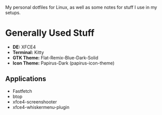 My personal dotfiles for Linux, as well as some notes for stuff I use in my setups.

# Generally Used Stuff
* **DE:** XFCE4
* **Terminal:** Kitty
* **GTK Theme:** Flat-Remix-Blue-Dark-Solid
* **Icon Theme:**  Papirus-Dark (papirus-icon-theme)

## Applications
* Fastfetch
* btop
* xfce4-screenshooter
* xfce4-whiskermenu-plugin
